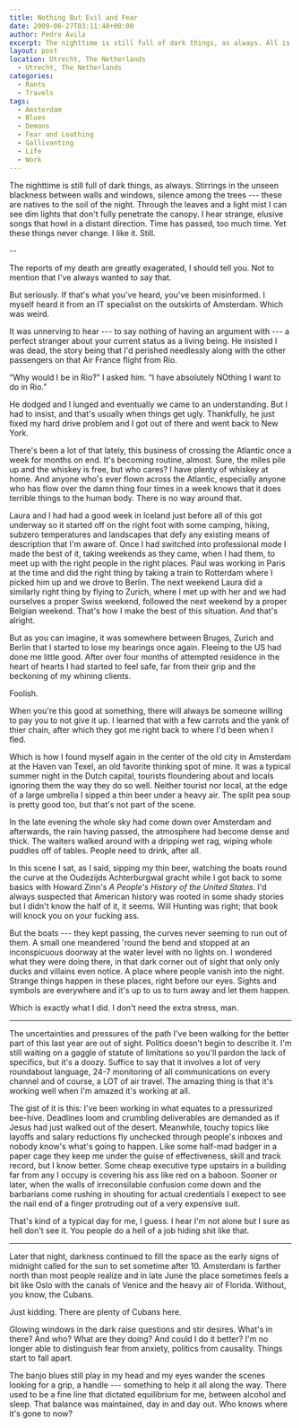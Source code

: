 ```yaml
---
title: Nothing But Evil and Fear
date: 2009-06-27T03:11:48+00:00
author: Pedro Ávila
excerpt: The nighttime is still full of dark things, as always. All is well, in a way.
layout: post
location: Utrecht, The Netherlands
  - Utrecht, The Netherlands
categories:
  - Rants
  - Travels
tags:
  - Amsterdam
  - Blues
  - Demons
  - Fear and Loathing
  - Gallivanting
  - Life
  - Work
---
```

The nighttime is still full of dark things, as always. Stirrings in the unseen blackness between walls and windows, silence among the trees --- these are natives to the soil of the night. Through the leaves and a light mist I can see dim lights that don't fully penetrate the canopy. I hear strange, elusive songs that howl in a distant direction. Time has passed, too much time. Yet these things never change. I like it. Still.

--

The reports of my death are greatly exagerated, I should tell you. Not to mention that I've always wanted to say that.

But seriously. If that's what you've heard, you've been misinformed. I myself heard it from an IT specialist on the outskirts of Amsterdam. Which was weird.

It was unnerving to hear --- to say nothing of having an argument with --- a perfect stranger about your current status as a living being. He insisted I was dead, the story being that I'd perished needlessly along with the other passengers on that Air France flight from Rio.

“Why would I be in Rio?” I asked him. “I have absolutely NOthing I want to do in Rio.”

He dodged and I lunged and eventually we came to an understanding. But I had to insist, and that's usually when things get ugly. Thankfully, he just fixed my hard drive problem and I got out of there and went back to New York.

There's been a lot of that lately, this business of crossing the Atlantic once a week for months on end. It's becoming routine, almost. Sure, the miles pile up and the whiskey is free, but who cares? I have plenty of whiskey at home. And anyone who's ever flown across the Atlantic, especially anyone who has flow over the damn thing four times in a week knows that it does terrible things to the human body. There is no way around that.

Laura and I had had a good week in Iceland just before all of this got underway so it started off on the right foot with some camping, hiking, subzero temperatures and landscapes that defy any existing means of description that I'm aware of. Once I had switched into professional mode I made the best of it, taking weekends as they came, when I had them, to meet up with the right people in the right places. Paul was working in Paris at the time and did the right thing by taking a train to Rotterdam where I picked him up and we drove to Berlin. The next weekend Laura did a similarly right thing by flying to Zurich, where I met up with her and we had ourselves a proper Swiss weekend, followed the next weekend by a proper Belgian weekend. That's how I make the best of this situation. And that's alright.

But as you can imagine, it was somewhere between Bruges, Zurich and Berlin that I started to lose my bearings once again. Fleeing to the US had done me little good. After over four months of attempted residence in the heart of hearts I had started to feel safe, far from their grip and the beckoning of my whining clients.

Foolish.

When you're this good at something, there will always be someone willing to pay you to not give it up. I learned that with a few carrots and the yank of thier chain, after which they got me right back to where I'd been when I fled.

Which is how I found myself again in the center of the old city in Amsterdam at the Haven van Texel, an old favorite thinking spot of mine. It was a typical summer night in the Dutch capital, tourists floundering about and locals ignoring them the way they do so well. Neither tourist nor local, at the edge of a large umbrella I sipped a thin beer under a heavy air. The split pea soup is pretty good too, but that's not part of the scene.

In the late evening the whole sky had come down over Amsterdam and afterwards, the rain having passed, the atmosphere had become dense and thick. The waiters walked around with a dripping wet rag, wiping whole puddles off of tables. People need to drink, after all.

In this scene I sat, as I said, sipping my thin beer, watching the boats round the curve at the Oudezijds Achterburgwal gracht while I got back to some basics with Howard Zinn's _A People's History of the United States_. I'd always suspected that American history was rooted in some shady stories but I didn't know the half of it, it seems. Will Hunting was right; that book will knock you on your fucking ass.

But the boats --- they kept passing, the curves never seeming to run out of them. A small one meandered 'round the bend and stopped at an inconspicuous doorway at the water level with no lights on. I wondered what they were doing there, in that dark corner out of sight that only only ducks and villains even notice. A place where people vanish into the night. Strange things happen in these places, right before our eyes. Sights and symbols are everywhere and it's up to us to turn away and let them happen.

Which is exactly what I did. I don't need the extra stress, man.

---

The uncertainties and pressures of the path I've been walking for the better part of this last year are out of sight. Politics doesn't begin to describe it. I'm still waiting on a gaggle of statute of limitations so you'll pardon the lack of specifics, but it's a doozy. Suffice to say that it involves a lot of very roundabout language, 24-7 monitoring of all communications on every channel and of course, a LOT of air travel. The amazing thing is that it's working well when I'm amazed it's working at all.

The gist of it is this: I've been working in what equates to a pressurized bee-hive. Deadlines loom and crumbling deliverables are demanded as if Jesus had just walked out of the desert. Meanwhile, touchy topics like layoffs and salary reductions fly unchecked through people's inboxes and nobody know's what's going to happen. Like some half-mad badger in a paper cage they keep me under the guise of effectiveness, skill and track record, but I know better. Some cheap executive type upstairs in a building far from any I occupy is covering his ass like red on a baboon. Sooner or later, when the walls of irreconsilable confusion come down and the barbarians come rushing in shouting for actual credentials I exepect to see the nail end of a finger protruding out of a very expensive suit.

That's kind of a typical day for me, I guess. I hear I'm not alone but I sure as hell don't see it. You people do a hell of a job hiding shit like that.

---

Later that night, darkness continued to fill the space as the early signs of midnight called for the sun to set sometime after 10. Amsterdam is farther north than most people realize and in late June the place sometimes feels a bit like Oslo with the canals of Venice and the heavy air of Florida. Without, you know, the Cubans.

Just kidding. There are plenty of Cubans here.

Glowing windows in the dark raise questions and stir desires. What's in there? And who? What are they doing? And could I do it better? I'm no longer able to distinguish fear from anxiety, politics from causality. Things start to fall apart.

The banjo blues still play in my head and my eyes wander the scenes looking for a grip, a handle --- something to help it all along the way. There used to be a fine line that dictated equilibrium for me, between alcohol and sleep. That balance was maintained, day in and day out. Who knows where it's gone to now?